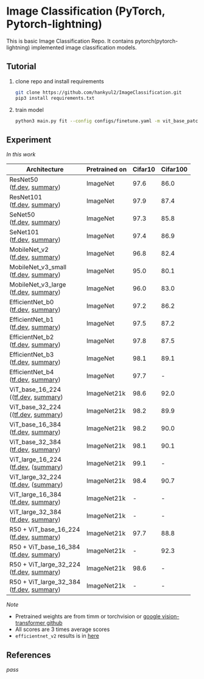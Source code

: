 # Image Classification (PyTorch, Pytorch-lightning)
This is basic Image Classification Repo. It contains pytorch(pytorch-lightning) implemented image classification models.





## Tutorial

1. clone repo and install requirements

   ```bash
   git clone https://github.com/hankyul2/ImageClassification.git
   pip3 install requirements.txt
   ```

   

3. train model

   ```bash
   python3 main.py fit --config configs/finetune.yaml -m vit_base_patch16_224 -d cifar10 -g 0,
   ```

   



## Experiment

*In this work*

| Architecture                                                 | Pretrained on | Cifar10 | Cifar100 |
| ------------------------------------------------------------ | ------------- | ------- | -------- |
| ResNet50<br />([tf.dev](), [summary]())                      | ImageNet      | 97.6    | 86.0     |
| ResNet101<br />([tf.dev](), [summary]())                     | ImageNet      | 97.9    | 87.4     |
| SeNet50<br />([tf.dev](), [summary]())                       | ImageNet      | 97.3    | 85.8     |
| SeNet101<br />([tf.dev](), [summary]())                      | ImageNet      | 97.4    | 86.9     |
| MobileNet_v2<br />([tf.dev](), [summary]())                  | ImageNet      | 96.8    | 82.4     |
| MobileNet_v3_small<br />([tf.dev](), [summary]())            | ImageNet      | 95.0    | 80.1     |
| MobileNet_v3_large<br />([tf.dev](), [summary]())            | ImageNet      | 96.0    | 83.0     |
| EfficientNet_b0<br />([tf.dev](), [summary]())               | ImageNet      | 97.2    | 86.2     |
| EfficientNet_b1<br />([tf.dev](), [summary]())               | ImageNet      | 97.5    | 87.2     |
| EfficientNet_b2<br />([tf.dev](), [summary]())               | ImageNet      | 97.8    | 87.5     |
| EfficientNet_b3<br />([tf.dev](), [summary]())               | ImageNet      | 98.1    | 89.1     |
| EfficientNet_b4<br />([tf.dev](), [summary]())               | ImageNet      | 97.7    | -        |
| ViT_base_16_224<br />(([tf.dev](), [summary](docs/vit_base_patch16_224.md)) | ImageNet21k   | 98.6    | 92.0     |
| ViT_base_32_224<br />(([tf.dev](), [summary](docs/vit_base_patch32_224.md)) | ImageNet21k   | 98.2    | 89.9     |
| ViT_base_16_384<br />([tf.dev](), [summary](docs/vit_base_patch16_384.md)) | ImageNet21k   | 98.2    | 90.0     |
| ViT_base_32_384<br />([tf.dev](), [summary](docs/vit_base_patch32_224.md)) | ImageNet21k   | 98.1    | 90.1     |
| ViT_large_16_224<br />([tf.dev](), ([summary](docs/vit_large_patch16_224.md)) | ImageNet21k   | 99.1    | -        |
| ViT_large_32_224<br />([tf.dev](), ([summary](docs/vit_large_patch32_224.md)) | ImageNet21k   | 98.4    | 90.7     |
| ViT_large_16_384<br />([tf.dev](), [summary](docs/vit_large_patch16_224.md)) | ImageNet21k   | -       | -        |
| ViT_large_32_384<br />([tf.dev](), [summary](docs/vit_large_patch32_224.md)) | ImageNet21k   | -       | -        |
| R50 + ViT_base_16_224<br />([tf.dev](), [summary](docs/vit_base_patch16_224.md)) | ImageNet21k   | 97.7    | 88.8     |
| R50 + ViT_base_16_384<br />([tf.dev](), [summary](docs/vit_base_patch16_224.md)) | ImageNet21k   | -       | 92.3     |
| R50 + ViT_large_32_224<br />([tf.dev](), [summary](docs/vit_base_patch16_224.md)) | ImageNet21k   | 98.6    | -        |
| R50 + ViT_large_32_384<br />([tf.dev](), [summary](docs/vit_base_patch16_224.md)) | ImageNet21k   | -       | -        |

*Note*

- Pretrained weights are from timm or torchvision or [google vision-transformer github](https://github.com/google-research/vision_transformer) 
- All scores are 3 times average scores
- `efficientnet_v2` results is in [here](https://github.com/hankyul2/EfficientNetV2-pytorch)



## References

*pass*